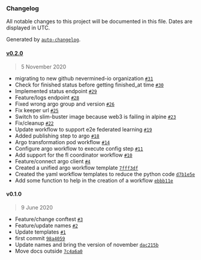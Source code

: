 ### Changelog

All notable changes to this project will be documented in this file. Dates are displayed in UTC.

Generated by [`auto-changelog`](https://github.com/CookPete/auto-changelog).

#### [v0.2.0](https://github.com/nevermined-io/compute-api/compare/v0.1.0...v0.2.0)

> 5 November 2020

- migrating to new github nevermined-io organization [`#31`](https://github.com/nevermined-io/compute-api/pull/31)
- Check for finished status before getting finished_at time [`#30`](https://github.com/nevermined-io/compute-api/pull/30)
- Implemented status endpoint [`#29`](https://github.com/nevermined-io/compute-api/pull/29)
- Feature/logs endpoint [`#28`](https://github.com/nevermined-io/compute-api/pull/28)
- Fixed wrong argo group and version [`#26`](https://github.com/nevermined-io/compute-api/pull/26)
- Fix keeper url [`#25`](https://github.com/nevermined-io/compute-api/pull/25)
- Switch to slim-buster image because web3 is failing in alpine [`#23`](https://github.com/nevermined-io/compute-api/pull/23)
- Fix/cleanup [`#22`](https://github.com/nevermined-io/compute-api/pull/22)
- Update workflow to support e2e federated learning [`#19`](https://github.com/nevermined-io/compute-api/pull/19)
- Added publishing step to argo [`#18`](https://github.com/nevermined-io/compute-api/pull/18)
- Argo transformation pod workflow [`#14`](https://github.com/nevermined-io/compute-api/pull/14)
- Configure argo workflow to execute config step [`#11`](https://github.com/nevermined-io/compute-api/pull/11)
- Add support for the fl coordinator workflow [`#10`](https://github.com/nevermined-io/compute-api/pull/10)
- Feature/connect argo client [`#4`](https://github.com/nevermined-io/compute-api/pull/4)
- Created a unified argo workflow template [`7fff3df`](https://github.com/nevermined-io/compute-api/commit/7fff3dfbe714ae6e86e4db3b00dfe4258e7cc463)
- Created the yaml workflow templates to reduce the python code [`d7b1e5e`](https://github.com/nevermined-io/compute-api/commit/d7b1e5e543efa1b0297774cc5c9aa8814131671c)
- Add some function to help in the creation of a workflow [`ebbb11e`](https://github.com/nevermined-io/compute-api/commit/ebbb11e07d513772dbbb00e0e8536d88f17bf698)

#### v0.1.0

> 9 June 2020

- Feature/change conftest [`#3`](https://github.com/nevermined-io/compute-api/pull/3)
- Feature/update names [`#2`](https://github.com/nevermined-io/compute-api/pull/2)
- Update templates [`#1`](https://github.com/nevermined-io/compute-api/pull/1)
- first commit [`98a4059`](https://github.com/nevermined-io/compute-api/commit/98a40590789bc252316a907935c5ea325582af80)
- Update names and bring the version of november [`dac215b`](https://github.com/nevermined-io/compute-api/commit/dac215b09ca29231facdf5bf32067fb1cf5cd5b5)
- Move docs outside [`7c4a6a0`](https://github.com/nevermined-io/compute-api/commit/7c4a6a0660414b5c4ac56ae84d71733d9a0bd08f)
